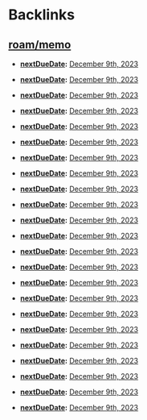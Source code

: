 
# Backlinks
## [roam/memo](<roam/memo.md>)
- **[nextDueDate](<nextDueDate.md>):** [December 9th, 2023](<December 9th, 2023.md>)

- **[nextDueDate](<nextDueDate.md>):** [December 9th, 2023](<December 9th, 2023.md>)

- **[nextDueDate](<nextDueDate.md>):** [December 9th, 2023](<December 9th, 2023.md>)

- **[nextDueDate](<nextDueDate.md>):** [December 9th, 2023](<December 9th, 2023.md>)

- **[nextDueDate](<nextDueDate.md>):** [December 9th, 2023](<December 9th, 2023.md>)

- **[nextDueDate](<nextDueDate.md>):** [December 9th, 2023](<December 9th, 2023.md>)

- **[nextDueDate](<nextDueDate.md>):** [December 9th, 2023](<December 9th, 2023.md>)

- **[nextDueDate](<nextDueDate.md>):** [December 9th, 2023](<December 9th, 2023.md>)

- **[nextDueDate](<nextDueDate.md>):** [December 9th, 2023](<December 9th, 2023.md>)

- **[nextDueDate](<nextDueDate.md>):** [December 9th, 2023](<December 9th, 2023.md>)

- **[nextDueDate](<nextDueDate.md>):** [December 9th, 2023](<December 9th, 2023.md>)

- **[nextDueDate](<nextDueDate.md>):** [December 9th, 2023](<December 9th, 2023.md>)

- **[nextDueDate](<nextDueDate.md>):** [December 9th, 2023](<December 9th, 2023.md>)

- **[nextDueDate](<nextDueDate.md>):** [December 9th, 2023](<December 9th, 2023.md>)

- **[nextDueDate](<nextDueDate.md>):** [December 9th, 2023](<December 9th, 2023.md>)

- **[nextDueDate](<nextDueDate.md>):** [December 9th, 2023](<December 9th, 2023.md>)

- **[nextDueDate](<nextDueDate.md>):** [December 9th, 2023](<December 9th, 2023.md>)

- **[nextDueDate](<nextDueDate.md>):** [December 9th, 2023](<December 9th, 2023.md>)

- **[nextDueDate](<nextDueDate.md>):** [December 9th, 2023](<December 9th, 2023.md>)

- **[nextDueDate](<nextDueDate.md>):** [December 9th, 2023](<December 9th, 2023.md>)

- **[nextDueDate](<nextDueDate.md>):** [December 9th, 2023](<December 9th, 2023.md>)

- **[nextDueDate](<nextDueDate.md>):** [December 9th, 2023](<December 9th, 2023.md>)

- **[nextDueDate](<nextDueDate.md>):** [December 9th, 2023](<December 9th, 2023.md>)

